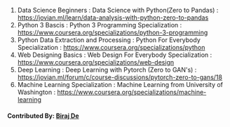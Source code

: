 1. Data Science Beginners : Data Science with Python(Zero to Pandas) : https://jovian.ml/learn/data-analysis-with-python-zero-to-pandas
2. Python 3 Bascis : Python 3 Programming Specialization : https://www.coursera.org/specializations/python-3-programming
3. Python Data Extraction and Processing : Python For Everybody Specialization : https://www.coursera.org/specializations/python
4. Web Designing Basics : Web Design For Everybody Specialization : https://www.coursera.org/specializations/web-design
5. Deep Learning : Deep Learning with Pytorch (Zero to GAN's) : https://jovian.ml/forum/c/course-discussions/pytorch-zero-to-gans/18
6. Machine Learning Specialization : Machine Learning from University of Washington : https://www.coursera.org/specializations/machine-learning

#### Contributed By: [Biraj De](https://github.com/BirajCoder)

